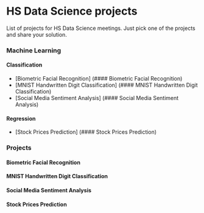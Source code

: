 # HS Data Science projects

List of projects for HS Data Science meetings.
Just pick one of the projects and share your solution.

### Machine Learning
#### Classification
- [Biometric Facial Recognition] (#### Biometric Facial Recognition)
- [MNIST Handwritten Digit Classification] (#### MNIST Handwritten Digit Classification)
- [Social Media Sentiment Analysis] (#### Social Media Sentiment Analysis)
#### Regression
- [Stock Prices Prediction] (#### Stock Prices Prediction)

### Projects
#### Biometric Facial Recognition
#### MNIST Handwritten Digit Classification
#### Social Media Sentiment Analysis
#### Stock Prices Prediction
